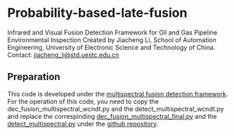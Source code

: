 # Probability-based-late-fusion
Infrared and Visual Fusion Detection Framework for Oil and Gas Pipeline Environmental Inspection
Created by Jiacheng Li, School of Automation Engineering, University of Electronic Science and Technology of China.
Contact: jiacheng_li@std.uestc.edu.cn
## Preparation
This code is developed under the [multispectral fusion detection framework](https://github.com/ljcuestc/YoloMultispectralFusion-Coarse-to-fine-Registration). 
For the operation of this code, you need to copy the dec_fusion_multispectral_wcndt.py and the detect_multispectral_wcndt.py and replace the correspinding [dec_fusion_multispectral_final.py](https://github.com/ljcuestc/YoloMultispectralFusion-Coarse-to-fine-Registration/blob/main/dec_fusion_multispectral_final.py) and the [detect_multispectral.py](https://github.com/ljcuestc/YoloMultispectralFusion-Coarse-to-fine-Registration/blob/main/detect_multispectral.py) under the [github repository](https://github.com/ljcuestc/YoloMultispectralFusion-Coarse-to-fine-Registration).
